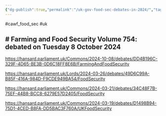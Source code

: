 ```yaml
---
{"dg-publish":true,"permalink":"/uk-gov-food-sec-debates-in-2024/","tags":["#cawf_food_sec","#uk"],"created":"2025-10-23T17:42:42.876+01:00","updated":"2025-10-23T18:06:08.644+01:00"}
---
```


#cawf_food_sec #uk 

## # Farming and Food Security Volume 754: debated on Tuesday 8 October 2024
https://hansard.parliament.uk/Commons/2024-10-08/debates/DD4B196C-329F-4D65-BE3B-0D6C18FF8E6B/FarmingAndFoodSecurity


https://hansard.parliament.uk/Lords/2024-03-26/debates/49D6C99A-B85F-416A-984D-F9CDE949BA54/FoodSecurity

https://hansard.parliament.uk/Commons/2024-03-21/debates/34C48F7B-75EF-44B8-BCC8-6279E57D2405/FoodSecurity

https://hansard.parliament.uk/Commons/2024-03-19/debates/D1498B94-75D1-4CED-B8FA-DD5BAC3F760A/UKFoodSecurity


